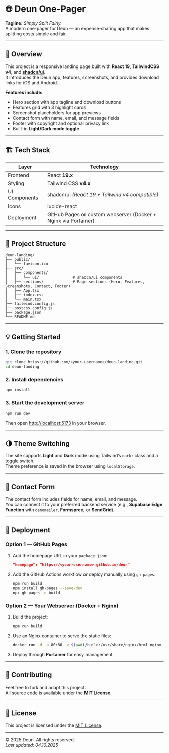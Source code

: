 # 🌐 Deun One-Pager

**Tagline:** *Simply Split Fairly.*  
A modern one-pager for Deun — an expense-sharing app that makes splitting costs simple and fair.

---

## 🚀 Overview

This project is a responsive landing page built with **React 19**, **TailwindCSS v4**, and **[shadcn/ui](https://ui.shadcn.com)**.  
It introduces the Deun app, features, screenshots, and provides download links for iOS and Android.

**Features include:**
- Hero section with app tagline and download buttons  
- Features grid with 3 highlight cards  
- Screenshot placeholders for app previews  
- Contact form with name, email, and message fields  
- Footer with copyright and optional privacy link  
- Built-in **Light/Dark mode toggle**  

---

## 🏗️ Tech Stack

| Layer | Technology |
|-------|-------------|
| Frontend | React **19.x** |
| Styling | Tailwind CSS **v4.x** |
| UI Components | shadcn/ui *(React 19 + Tailwind v4 compatible)* |
| Icons | lucide-react |
| Deployment | GitHub Pages or custom webserver (Docker + Nginx via Portainer) |

---

## 🧩 Project Structure
```
deun-landing/
├── public/
│   └── favicon.ico
├── src/
│   ├── components/
│   │   └── ui/               # shadcn/ui components
│   ├── sections/             # Page sections (Hero, Features, Screenshots, Contact, Footer)
│   ├── App.tsx
│   ├── index.css
│   └── main.tsx
├── tailwind.config.js
├── postcss.config.js
├── package.json
└── README.md
```

---

## 💡 Getting Started

### 1. Clone the repository
```bash
git clone https://github.com/<your-username>/deun-landing.git
cd deun-landing
```

### 2. Install dependencies
```bash
npm install
```

### 3. Start the development server
```bash
npm run dev
```

Then open [http://localhost:5173](http://localhost:5173) in your browser.

---

## 🌗 Theme Switching

The site supports **Light** and **Dark** mode using Tailwind’s `dark:` class and a toggle switch.  
Theme preference is saved in the browser using `localStorage`.

---

## 📩 Contact Form

The contact form includes fields for name, email, and message.  
You can connect it to your preferred backend service (e.g., **Supabase Edge Function** with `denomailer`, **Formspree**, or **SendGrid**).

---

## 🚀 Deployment

### Option 1 — GitHub Pages
1. Add the homepage URL in your `package.json`:
   ```json
   "homepage": "https://<your-username>.github.io/deun"
   ```
2. Add the GitHub Actions workflow or deploy manually using `gh-pages`:
   ```bash
   npm run build
   npm install gh-pages --save-dev
   npx gh-pages -d build
   ```

### Option 2 — Your Webserver (Docker + Nginx)
1. Build the project:
   ```bash
   npm run build
   ```
2. Use an Nginx container to serve the static files:
   ```bash
   docker run -d -p 80:80 -v $(pwd)/build:/usr/share/nginx/html nginx
   ```
3. Deploy through **Portainer** for easy management.

---

## 🧱 Contributing

Feel free to fork and adapt this project.  
All source code is available under the **MIT License**.

---

## 📜 License

This project is licensed under the [MIT License](https://opensource.org/licenses/MIT).

---

© 2025 Deun. All rights reserved.  
_Last updated: 04.10.2025_
